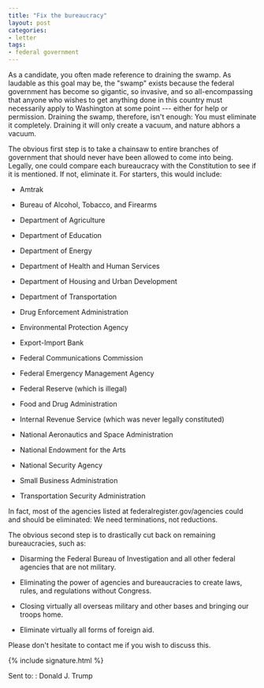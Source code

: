 ```yaml
---
title: "Fix the bureaucracy"
layout: post
categories:
- letter
tags:
- federal government
---
```


As a candidate, you often made reference to draining the swamp. As laudable as this goal may be, the "swamp" exists because the federal government has become so gigantic, so invasive, and so all-encompassing that anyone who wishes to get anything done in this country must necessarily apply to Washington at some point --- either for help or permission. Draining the swamp, therefore, isn't enough: You must eliminate it completely. Draining it will only create a vacuum, and nature abhors a vacuum.

The obvious first step is to take a chainsaw to entire branches of government that should never have been allowed to come into being. Legally, one could compare each bureaucracy with the Constitution to see if it is mentioned. If not, eliminate it. For starters, this would include:

- Amtrak

- Bureau of Alcohol, Tobacco, and Firearms

- Department of Agriculture

- Department of Education

- Department of Energy

- Department of Health and Human Services

- Department of Housing and Urban Development

- Department of Transportation

- Drug Enforcement Administration

- Environmental Protection Agency

- Export-Import Bank

- Federal Communications Commission

- Federal Emergency Management Agency

- Federal Reserve (which is illegal)

- Food and Drug Administration

- Internal Revenue Service (which was never legally constituted)

- National Aeronautics and Space Administration

- National Endowment for the Arts

- National Security Agency

- Small Business Administration

- Transportation Security Administration

In fact, most of the agencies listed at federalregister.gov/agencies could and should be eliminated: We need terminations, not reductions.

The obvious second step is to drastically cut back on remaining bureaucracies, such as:

- Disarming the Federal Bureau of Investigation and all other federal agencies that are not military.

- Eliminating the power of agencies and bureaucracies to create laws, rules, and regulations without Congress.

- Closing virtually all overseas military and other bases and bringing our troops home.

- Eliminate virtually all forms of foreign aid.

Please don't hesitate to contact me if you wish to discuss this.

{% include signature.html %}

Sent to:
: Donald J. Trump

